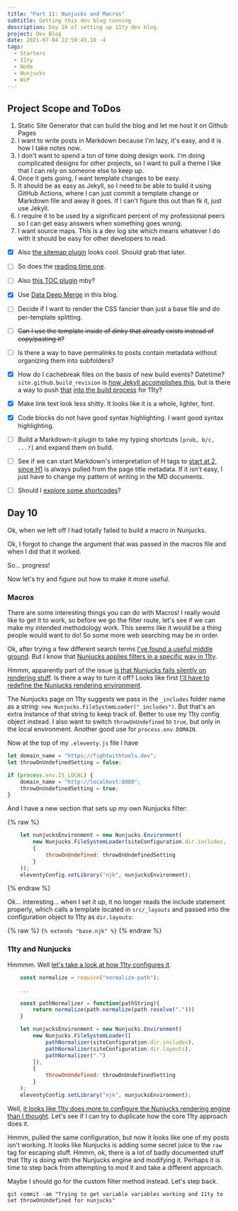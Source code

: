 ```yaml
---
title: "Part 11: Nunjucks and Macros"
subtitle: Getting this dev blog running
description: Day 10 of setting up 11ty dev blog.
project: Dev Blog
date: 2021-07-04 22:59:43.10 -4
tags:
  - Starters
  - 11ty
  - Node
  - Nunjucks
  - WiP
---
```


## Project Scope and ToDos

1. Static Site Generator that can build the blog and let me host it on Github Pages
2. I want to write posts in Markdown because I'm lazy, it's easy, and it is how I take notes now.
3. I don't want to spend a ton of time doing design work. I'm doing complicated designs for other projects, so I want to pull a theme I like that I can rely on someone else to keep up.
4. Once it gets going, I want template changes to be easy.
5. It should be as easy as Jekyll, so I need to be able to build it using GitHub Actions, where I can just commit a template change or Markdown file and away it goes. If I can't figure this out than fk it, just use Jekyll.
6. I require it to be used by a significant percent of my professional peers so I can get easy answers when something goes wrong.
7. I want source maps. This is a dev log site which means whatever I do with it should be easy for other developers to read.

- [x] Also [the sitemap plugin](https://www.npmjs.com/package/@quasibit/eleventy-plugin-sitemap) looks cool. Should grab that later.

- [ ] So does the [reading time one](https://www.npmjs.com/package/eleventy-plugin-reading-time).

- [ ] Also [this TOC plugin](https://github.com/jdsteinbach/eleventy-plugin-toc/) mby?

- [x] Use [Data Deep Merge](https://www.11ty.dev/docs/data-deep-merge/) in this blog.

- [ ] Decide if I want to render the CSS fancier than just a base file and do per-template splitting.

<s>

- [ ] Can I use the template inside of dinky that already exists instead of copy/pasting it?

</s>

- [ ] Is there a way to have permalinks to posts contain metadata without organizing them into subfolders?

- [x] How do I cachebreak files on the basis of new build events? Datetime? `site.github.build_revision` is [how Jekyll accomplishes this](https://github.com/jekyll/github-metadata/blob/master/docs/site.github.md), but is there a way to push [that](https://docs.github.com/en/actions/reference/context-and-expression-syntax-for-github-actions#github-context) [into the build process](https://stackoverflow.com/questions/54310050/how-to-version-build-artifacts-using-github-actions) for 11ty?

- [x] Make link text look less shitty. It looks like it is a whole, lighter, font.

- [x] Code blocks do not have good syntax highlighting. I want good syntax highlighting.

- [ ] Build a Markdown-it plugin to take my typing shortcuts `[prob, b/c, ...?]` and expand them on build.

- [ ] See if we can start Markdown's interpretation of H tags to [start at 2, since H1](https://developer.mozilla.org/en-US/docs/Web/HTML/Element/Heading_Elements#multiple_h1) is always pulled from the page title metadata. If it isn't easy, I just have to change my pattern of writing in the MD documents.

- [ ] Should I [explore some shortcodes](https://www.madebymike.com.au/writing/11ty-filters-data-shortcodes/)?

## Day 10

Ok, when we left off I had totally failed to build a macro in Nunjucks.

Ok, I forgot to change the argument that was passed in the macros file and when I did that it worked.

So... progress!

Now let's try and figure out how to make it more useful.

### Macros

There are some interesting things you can do with Macros! I really would like to get it to work, so before we go the filter route, let's see if we can make my intended methodology work. This seems like it would be a thing people would want to do! So some more web searching may be in order.

Ok, after trying a few different search terms [I've found a useful middle ground](https://stackoverflow.com/questions/50685814/nunjucks-nested-variables). But I know that [Nunjucks applies filters in a specific way in 11ty](https://www.11ty.dev/docs/languages/nunjucks/#filters).

Hmmm, apparently part of the issue [is that Nunjucks fails silently on rendering stuff](https://github.com/11ty/eleventy/issues/354#issuecomment-449904901). Is there a way to turn it off? Looks like first [I'll have to redefine the Nunjucks rendering environment](https://www.11ty.dev/docs/languages/nunjucks/#optional-use-your-nunjucks-environment).

The Nunjucks page on 11ty suggests we pass in the `_includes` folder name as a string: `new Nunjucks.FileSystemLoader("_includes")`. But that's an extra instance of that string to keep track of. Better to use my 11ty config object instead. I also want to switch `throwOnUndefined` to `true`, but only in the local environment. Another good use for `process.env.DOMAIN`.

Now at the top of my `.eleventy.js` file I have

```javascript
let domain_name = "https://fightwithtools.dev";
let throwOnUndefinedSetting = false;

if (process.env.IS_LOCAL) {
	domain_name = "http://localhost:8080";
	throwOnUndefinedSetting = true;
}
```

And I have a new section that sets up my own Nunjucks filter:

{% raw %}
```javascript
	let nunjucksEnvironment = new Nunjucks.Environment(
		new Nunjucks.FileSystemLoader(siteConfiguration.dir.includes,
		{
			throwOnUndefined: throwOnUndefinedSetting
		}
	));
	eleventyConfig.setLibrary("njk", nunjucksEnvironment);
```
{% endraw %}

Ok... interesting... when I set it up, it no longer reads the include statement properly, which calls a template located in `src/_layouts` and passed into the configuration object to 11ty as `dir.layouts`:

{% raw %}
`{% extends "base.njk" %}`
{% endraw %}

### 11ty and Nunjucks

Hmmmm. Well [let's take a look at how 11ty configures it](https://github.com/11ty/eleventy/blob/master/src/Engines/Nunjucks.js#L124).

```javascript
	const normalize = require("normalize-path");

	...

	const pathNormalizer = function(pathString){
		return normalize(path.normalize(path.resolve(".")))
	}

	let nunjucksEnvironment = new Nunjucks.Environment(
		new Nunjucks.FileSystemLoader([
			pathNormalizer(siteConfiguration.dir.includes),
			pathNormalizer(siteConfiguration.dir.layouts),
			pathNormalizer(".")
		]),
		{
			throwOnUndefined: throwOnUndefinedSetting
		}
	);
	eleventyConfig.setLibrary("njk", nunjucksEnvironment);
```

Well, [it looks like 11ty does more to configure the Nunjucks rendering engine than I thought](https://github.com/11ty/eleventy/blob/master/src/Engines/Nunjucks.js#L124). Let's see if I can try to duplicate how the core 11ty approach does it.

Hmmm, pulled the same configuration, but now it looks like one of my posts isn't working. It looks like Nunjucks is adding some secret juice to the `raw` tag for escaping stuff. Hmmm, ok, there is a lot of badly documented stuff that 11ty is doing with the Nunjucks engine and modifying it. Perhaps it is time to step back from attempting to mod it and take a different approach.

Maybe I should go for the custom filter method instead. Let's step back.

`git commit -am "Trying to get variable variables working and 11ty to set throwOnUndefined for nunjucks"`
